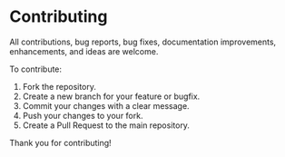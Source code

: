 # Contributing

All contributions, bug reports, bug fixes, documentation improvements, enhancements, and ideas are welcome.

To contribute:

1. Fork the repository.
2. Create a new branch for your feature or bugfix.
3. Commit your changes with a clear message.
4. Push your changes to your fork.
5. Create a Pull Request to the main repository.

Thank you for contributing!
